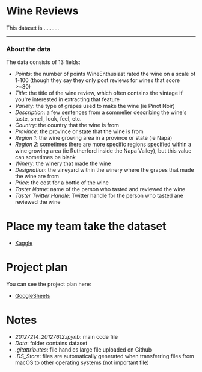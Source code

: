 # Wine Reviews

This dataset is ..........

---

### About the data

The data consists of 13 fields:

- *Points*: the number of points WineEnthusiast rated the wine on a scale of 1-100 (though they say they only post reviews for wines that score >=80)
- *Title*: the title of the wine review, which often contains the vintage if you're interested in extracting that feature
- *Variety*: the type of grapes used to make the wine (ie Pinot Noir)
- *Description*: a few sentences from a sommelier describing the wine's taste, smell, look, feel, etc.
- *Country*: the country that the wine is from
- *Province*: the province or state that the wine is from
- *Region 1*: the wine growing area in a province or state (ie Napa)
- *Region 2*: sometimes there are more specific regions specified within a wine growing area (ie Rutherford inside the Napa Valley), but this value can sometimes be blank
- *Winery*: the winery that made the wine
- *Designation*: the vineyard within the winery where the grapes that made the wine are from
- *Price*: the cost for a bottle of the wine 
- *Taster Name*: name of the person who tasted and reviewed the wine
- *Taster Twitter Handle*: Twitter handle for the person who tasted ane reviewed the wine


# Place my team take the dataset

- [Kaggle](https://www.kaggle.com/zynicide/wine-reviews)


# Project plan 

You can see the project plan here:
- [GoogleSheets](https://docs.google.com/spreadsheets/d/1a6YCNYcfdeE-low_JD90kefmyRYT_R-RUc9q5kXrmbk/edit?usp=sharing)

# Notes

- *20127214_20127612.ipynb*: main code file
- *Data*: folder contains dataset
- *.gitattributes*: file handles large file uploaded on Github
- *.DS_Store*: files are automatically generated when transferring files from macOS to other operating systems (not important file)